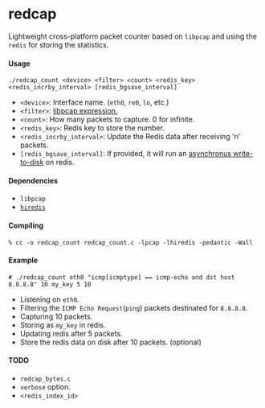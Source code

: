 # redcap
Lightweight cross-platform packet counter based on `libpcap` and using the `redis` for storing the statistics.

#### Usage
`./redcap_count <device> <filter> <count> <redis_key> <redis_incrby_interval> [redis_bgsave_interval]`

 - `<device>`: Interface name. (`eth0`, `re0`, `lo`, etc.)
 - `<filter>`: <a href="http://www.tcpdump.org/manpages/pcap-filter.7.html" target="_blank">libpcap expression.</a>
 - `<count>`: How many packets to capture. 0 for infinite.
 - `<redis_key>`: Redis key to store the number.
 - `<redis_incrby_interval>`: Update the Redis data after receiving 'n' packets.
 - `[redis_bgsave_interval]`: If provided, it will run an <a href="https://redis.io/commands/bgsave" target="_blank">asynchronus write-to-disk</a> on redis.

#### Dependencies
 - `libpcap`
 - <a href="https://github.com/redis/hiredis" target="_blank">`hiredis`</a>

#### Compiling
`% cc -o redcap_count redcap_count.c -lpcap -lhiredis -pedantic -Wall`

#### Example
`# ./redcap_count eth0 "icmp[icmptype] == icmp-echo and dst host 8.8.8.8" 10 my_key 5 10`

 - Listening on `eth0`.
 - Filtering the `ICMP Echo Request`(`ping`) packets destinated for `8.8.8.8`.
 - Capturing 10 packets.
 - Storing as `my_key` in redis.
 - Updating redis after 5 packets.
 - Store the redis data on disk after 10 packets. (optional)

 #### TODO
 - `redcap_bytes.c`
 - `verbose` option.
 - `<redis_index_id>`
